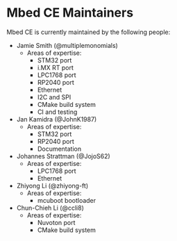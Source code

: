 # Mbed CE Maintainers

Mbed CE is currently maintained by the following people:

- Jamie Smith (@multiplemonomials)
    - Areas of expertise:
        - STM32 port
        - i.MX RT port
        - LPC1768 port
        - RP2040 port
        - Ethernet
        - I2C and SPI
        - CMake build system
        - CI and testing
- Jan Kamidra (@JohnK1987)
    - Areas of expertise:
        - STM32 port
        - RP2040 port
        - Documentation
- Johannes Strattman (@JojoS62)
    - Areas of expertise:
        - LPC1768 port
        - Ethernet
- Zhiyong Li (@zhiyong-ft)
    - Areas of expertise:
        - mcuboot bootloader
- Chun-Chieh Li (@ccli8)
    - Areas of expertise:
        - Nuvoton port
        - CMake build system